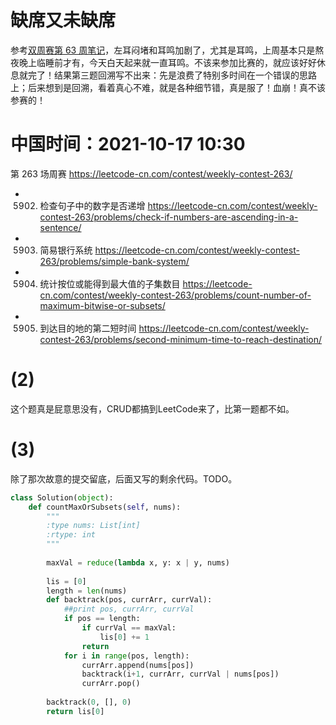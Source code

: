 
# 缺席又未缺席

参考[双周赛第 63 周笔记](../../../biweekly/biweekly2021/63-TI10倒数第二天比赛/README.md)，左耳闷堵和耳鸣加剧了，尤其是耳鸣，上周基本只是熬夜晚上临睡前才有，今天白天起来就一直耳鸣。不该来参加比赛的，就应该好好休息就完了！结果第三题回溯写不出来：先是浪费了特别多时间在一个错误的思路上；后来想到是回溯，看着真心不难，就是各种细节错，真是服了！血崩！真不该参赛的！

# 中国时间：2021-10-17 10:30

第 263 场周赛 https://leetcode-cn.com/contest/weekly-contest-263/
- 5902. 检查句子中的数字是否递增 https://leetcode-cn.com/contest/weekly-contest-263/problems/check-if-numbers-are-ascending-in-a-sentence/
- 5903. 简易银行系统 https://leetcode-cn.com/contest/weekly-contest-263/problems/simple-bank-system/
- 5904. 统计按位或能得到最大值的子集数目 https://leetcode-cn.com/contest/weekly-contest-263/problems/count-number-of-maximum-bitwise-or-subsets/
- 5905. 到达目的地的第二短时间 https://leetcode-cn.com/contest/weekly-contest-263/problems/second-minimum-time-to-reach-destination/

# (2)

这个题真是屁意思没有，CRUD都搞到LeetCode来了，比第一题都不如。

# (3)

除了那次故意的提交留底，后面又写的剩余代码。TODO。

```py
class Solution(object):
    def countMaxOrSubsets(self, nums):
        """
        :type nums: List[int]
        :rtype: int
        """
        
        maxVal = reduce(lambda x, y: x | y, nums)
        
        lis = [0]
        length = len(nums)
        def backtrack(pos, currArr, currVal):
            ##print pos, currArr, currVal
            if pos == length:
                if currVal == maxVal:
                    lis[0] += 1
                return
            for i in range(pos, length):
                currArr.append(nums[pos])
                backtrack(i+1, currArr, currVal | nums[pos])
                currArr.pop()
        
        backtrack(0, [], 0)
        return lis[0]
```
